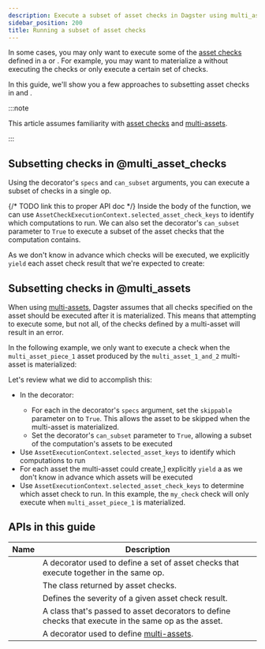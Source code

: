 ```yaml
---
description: Execute a subset of asset checks in Dagster using multi_asset_check and multi_asset decorators.
sidebar_position: 200
title: Running a subset of asset checks
---
```


In some cases, you may only want to execute some of the [asset checks](/guides/test/asset-checks) defined in a <PyObject section="assets" module="dagster" object="multi_asset" decorator /> or <PyObject section="asset-checks" module="dagster" object="multi_asset_check" decorator />. For example, you may want to materialize a <PyObject section="assets" module="dagster" object="multi_asset" decorator /> without executing the checks or only execute a certain set of checks.

In this guide, we'll show you a few approaches to subsetting asset checks in <PyObject section="asset-checks" module="dagster" object="multi_asset_check" decorator pluralize /> and <PyObject section="assets" module="dagster" object="multi_asset" decorator pluralize />.

:::note

This article assumes familiarity with [asset checks](/guides/test/asset-checks) and [multi-assets](/guides/build/assets/defining-assets#multi-asset).

:::

## Subsetting checks in @multi_asset_checks

Using the <PyObject section="asset-checks" module="dagster" object="multi_asset_check" decorator /> decorator's `specs` and `can_subset` arguments, you can execute a subset of checks in a single op.

{/* TODO link this to proper API doc */}
Inside the body of the function, we can use `AssetCheckExecutionContext.selected_asset_check_keys` to identify which computations to run. We can also set the decorator's `can_subset` parameter to `True` to execute a subset of the asset checks that the computation contains.

As we don't know in advance which checks will be executed, we explicitly `yield` each asset check result that we're expected to create:

<CodeExample path="docs_snippets/docs_snippets/concepts/assets/asset_checks/subset_multi_asset_check.py" title="src/<project_name>/defs/asset_checks.py" />

## Subsetting checks in @multi_assets

When using [multi-assets](/guides/build/assets/defining-assets#multi-asset), Dagster assumes that all checks specified on the asset should be executed after it is materialized. This means that attempting to execute some, but not all, of the checks defined by a multi-asset will result in an error.

In the following example, we only want to execute a check when the `multi_asset_piece_1` asset produced by the `multi_asset_1_and_2` multi-asset is materialized:

<CodeExample path="docs_snippets/docs_snippets/concepts/assets/asset_checks/subset_check_multi_asset.py" title="src/<project_name>/defs/asset_checks.py" />

Let's review what we did to accomplish this:

- In the <PyObject section="assets" module="dagster" object="multi_asset" decorator /> decorator:
  - For each <PyObject section="assets" module="dagster" object="AssetSpec" /> in the decorator's `specs` argument, set the `skippable` parameter on <PyObject section="assets" module="dagster" object="AssetSpec" /> to `True`. This allows the asset to be skipped when the multi-asset is materialized.
  - Set the decorator's `can_subset` parameter to `True`, allowing a subset of the computation's assets to be executed
- Use `AssetExecutionContext.selected_asset_keys` to identify which computations to run
- For each asset the multi-asset could create,] explicitly `yield` a <PyObject section="assets" module="dagster" object="MaterializeResult" /> as we don't know in advance which assets will be executed
- Use `AssetExecutionContext.selected_asset_check_keys` to determine which asset check to run. In this example, the `my_check` check will only execute when `multi_asset_piece_1` is materialized.

## APIs in this guide

| Name                                                                                      | Description                                                                                          |
| ----------------------------------------------------------------------------------------- | ---------------------------------------------------------------------------------------------------- |
| <PyObject section="asset-checks" module="dagster" object="multi_asset_check" decorator /> | A decorator used to define a set of asset checks that execute together in the same op.               |
| <PyObject section="asset-checks" module="dagster" object="AssetCheckResult" />            | The class returned by asset checks.                                                                  |
| <PyObject section="asset-checks" module="dagster" object="AssetCheckSeverity" />          | Defines the severity of a given asset check result.                                                  |
| <PyObject section="asset-checks" module="dagster" object="AssetCheckSpec" />              | A class that's passed to asset decorators to define checks that execute in the same op as the asset. |
| <PyObject section="assets" module="dagster" object="multi_asset" decorator />             | A decorator used to define [multi-assets](/guides/build/assets/defining-assets#multi-asset).         |

